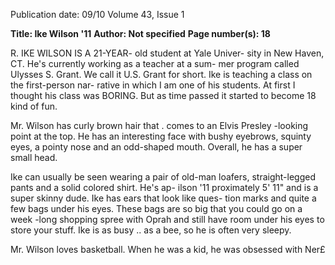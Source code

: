 Publication date: 09/10
Volume 43, Issue 1

**Title:  Ike Wilson '11**
**Author: Not specified**
**Page number(s): 18**

R. IKE WILSON IS A 21-YEAR-
old student at Yale Univer-
sity in New Haven, CT. He's 
currently working as a teacher at a sum-
mer program called Ulysses S. Grant. 
We call it U.S. Grant for short. Ike is 
teaching a class on the first-person nar-
rative in which I am one of his students. 
At first I thought his class was BORING. 
But as time passed it started to become
18 
kind of fun. 

Mr. Wilson has curly brown hair that . 
comes to an Elvis Presley -looking point 
at the top. He has an interesting face 
with bushy eyebrows, squinty eyes, a 
pointy nose and an odd-shaped mouth. 
Overall, he has a super small head. 

Ike can usually be seen wearing a 
pair of old-man loafers, straight-legged 
pants and a solid colored shirt. He's ap-
ilson '11 
proximately 5' 11" and is a super skinny 
dude. Ike has ears that look like ques-
tion marks and quite a few bags under 
his eyes. These bags are so big that you 
could go on a week -long shopping spree 
with Oprah and still have room under 
his eyes to store your stuff. Ike is as busy .. 
as a bee, so he is often very sleepy. 

Mr. Wilson loves basketball. When 
he was a kid, he was obsessed with Ner£